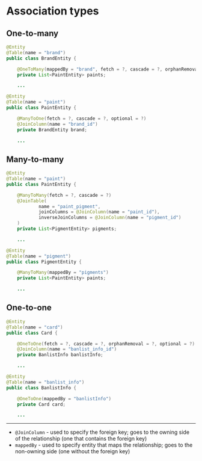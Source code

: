 # Association types

## One-to-many
```java
@Entity
@Table(name = "brand")
public class BrandEntity {

    @OneToMany(mappedBy = "brand", fetch = ?, cascade = ?, orphanRemoval = ?)
    private List<PaintEntity> paints;

    ...
```
```java
@Entity
@Table(name = "paint")
public class PaintEntity {

    @ManyToOne(fetch = ?, cascade = ?, optional = ?)
    @JoinColumn(name = "brand_id")
    private BrandEntity brand;

    ...
```

## Many-to-many
```java
@Entity
@Table(name = "paint")
public class PaintEntity {

    @ManyToMany(fetch = ?, cascade = ?)
    @JoinTable(
            name = "paint_pigment",
            joinColumns = @JoinColumn(name = "paint_id"),
            inverseJoinColumns = @JoinColumn(name = "pigment_id")
    )
    private List<PigmentEntity> pigments;

    ...
```
```java
@Entity
@Table(name = "pigment")
public class PigmentEntity {

    @ManyToMany(mappedBy = "pigments")
    private List<PaintEntity> paints;

    ...
```

## One-to-one
```java
@Entity
@Table(name = "card")
public class Card {

    @OneToOne(fetch = ?, cascade = ?, orphanRemoval = ?, optional = ?)
    @JoinColumn(name = "banlist_info_id")
    private BanlistInfo banlistInfo;

    ...
```
```java
@Entity
@Table(name = "banlist_info")
public class BanlistInfo {

    @OneToOne(mappedBy = "banlistInfo")
    private Card card;

    ...
```

---
- `@JoinColumn` - used to specify the foreign key; goes to the owning side of the relationship (one that contains the foreign key)
- `mappedBy` - used to specify entity that maps the relationship; goes to the non-owning side (one without the foreign key)   
